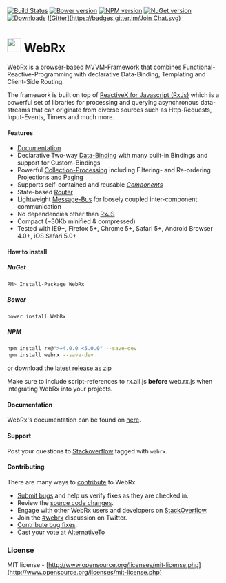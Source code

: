 [![Build Status](https://travis-ci.org/webrxjs/WebRx.png)](https://travis-ci.org/oliverw/WebRx)
[![Bower version](https://img.shields.io/bower/v/WebRx.svg)](https://github.com/WebRxJS/WebRx)
[![NPM version](https://img.shields.io/npm/v/webrx.svg)](https://www.npmjs.com/package/webrx)
[![NuGet version](https://img.shields.io/nuget/v/WebRx.svg)](https://www.nuget.org/packages/WebRx/)
[![Downloads](https://img.shields.io/npm/dm/webrx.svg)](https://www.npmjs.com/package/webrx)
[![Gitter](https://badges.gitter.im/Join Chat.svg)](https://gitter.im/WebRxJS/WebRxJS?utm_source=badge&utm_medium=badge&utm_campaign=pr-badge&utm_content=badge)

# <img src="http://webrxjs.org/images/Logo.png" height="32" /> WebRx

WebRx is a browser-based MVVM-Framework that combines Functional-Reactive-Programming with declarative Data-Binding, Templating and Client-Side Routing.

The framework is built on top of [ReactiveX for Javascript (RxJs)](http://reactivex.io) which is a powerful set of libraries for processing and querying asynchronous data-streams that can originate from diverse sources such as Http-Requests, Input-Events, Timers and much more.

#### Features

- [Documentation](http://webrxjs.org/docs)
- Declarative Two-way [Data-Binding](http://webrxjs.org/docs/binding-syntax.html) with many built-in Bindings and support for Custom-Bindings
- Powerful [Collection-Processing](http://webrxjs.org/docs/observable-lists.html) including Filtering- and Re-ordering Projections and Paging
- Supports self-contained and reusable [*Components*](http://webrxjs.org/docs/component-overview.html)
- State-based [Router](http://webrxjs.org/docs/routing-overview.html)
- Lightweight [Message-Bus](http://webrxjs.org/docs/message-bus.html) for loosely coupled inter-component communication
- No dependencies other than [RxJS](https://github.com/Reactive-Extensions/RxJS/blob/master/doc/libraries/rx.complete.md)
- Compact (~30Kb minified & compressed)
- Tested with IE9+, Firefox 5+, Chrome 5+, Safari 5+, Android Browser 4.0+, iOS Safari 5.0+

#### How to install

##### NuGet
```bash
PM> Install-Package WebRx
```
##### Bower
```bash
bower install WebRx
```
##### NPM
```bash
npm install rx@">=4.0.0 <5.0.0" --save-dev
npm install webrx --save-dev
```
or download the [latest release as zip](https://github.com/WebRxJS/WebRx/raw/master/dist/web.rx.zip)

Make sure to include script-references to rx.all.js **before** web.rx.js when integrating WebRx into your projects.

#### Documentation

WebRx's documentation can be found on [here](http://webrxjs.org/docs).

#### Support

Post your questions to [Stackoverflow](https://stackoverflow.com/questions/tagged/webrx) tagged with <code>webrx</code>.

#### Contributing

There are many ways to [contribute](https://github.com/oliverw/WebRx/blob/master/CONTRIBUTING.md) to WebRx.

* [Submit bugs](https://github.com/oliverw/WebRx/issues) and help us verify fixes as they are checked in.
* Review the [source code changes](https://github.com/oliverw/WebRx/pulls).
* Engage with other WebRx users and developers on [StackOverflow](http://stackoverflow.com/questions/tagged/webrx).
* Join the [#webrx](http://twitter.com/#!/search/realtime/%23webrx) discussion on Twitter.
* [Contribute bug fixes](https://github.com/oliverw/WebRx/blob/master/CONTRIBUTING.md).
* Cast your vote at [AlternativeTo](http://alternativeto.net/software/webrx/)


### License

MIT license - [http://www.opensource.org/licenses/mit-license.php](http://www.opensource.org/licenses/mit-license.php)
